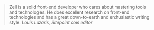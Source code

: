 <blockquote>
  Zell is a solid front-end developer who cares about mastering tools and technologies. He does excellent research on front-end technologies and has a great down-to-earth and enthusiastic writing style.
  <cite>Louis Lazaris, Sitepoint.com editor</cite>
</blockquote>